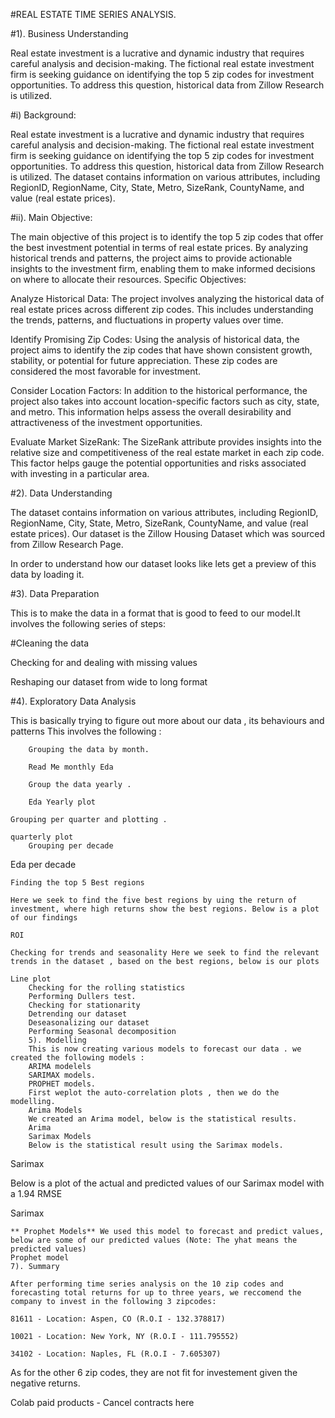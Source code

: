 #REAL ESTATE TIME SERIES ANALYSIS.

#1). Business Understanding

Real estate investment is a lucrative and dynamic industry that requires careful analysis and decision-making. The fictional real
estate investment firm is seeking guidance on identifying the top 5 zip codes for investment opportunities. To address this question, 
historical data from Zillow Research is utilized.

#i) Background:

Real estate investment is a lucrative and dynamic industry that requires careful analysis and decision-making. The fictional real estate
investment firm is seeking guidance on identifying the top 5 zip codes for investment opportunities. To address this question, historical 
data from Zillow Research is utilized. The dataset contains information on various attributes, including RegionID, RegionName, City, State,
Metro, SizeRank, CountyName, and value (real estate prices).

#ii). Main Objective:

The main objective of this project is to identify the top 5 zip codes that offer the best investment potential in terms of real estate prices.
By analyzing historical trends and patterns, the project aims to provide actionable insights to the investment firm, enabling them to make informed decisions on where to allocate their resources.
Specific Objectives:

Analyze Historical Data: The project involves analyzing the historical data of real estate prices across different zip codes. This includes understanding the trends, patterns, and fluctuations in property values over time.

Identify Promising Zip Codes: Using the analysis of historical data, the project aims to identify the zip codes that have shown consistent growth, stability, or potential for future appreciation. These zip codes are considered the most favorable for investment.

Consider Location Factors: In addition to the historical performance, the project also takes into account location-specific factors such as city, state, and metro. This information helps assess the overall desirability and attractiveness of the investment opportunities.

Evaluate Market SizeRank: The SizeRank attribute provides insights into the relative size and competitiveness of the real estate market in each zip code. This factor helps gauge the potential opportunities and risks associated with investing in a particular area.
    
#2). Data Understanding

The dataset contains information on various attributes, including RegionID, RegionName, City, State, Metro, SizeRank, CountyName, and value
(real estate prices). Our dataset is the Zillow Housing Dataset which was sourced from Zillow Research Page.

In order to understand how our dataset looks like lets get a preview of this data by loading it.

#3). Data Preparation

This is to make the data in a format that is good to feed to our model.It involves the following series of steps:

#Cleaning the data

Checking for and dealing with missing values

Reshaping our dataset from wide to long format
    
#4). Exploratory Data Analysis

This is basically trying to figure out more about our data , its behaviours and patterns This involves the following :

        Grouping the data by month.

        Read Me monthly Eda

        Group the data yearly .

        Eda Yearly plot

    Grouping per quarter and plotting .

    quarterly plot
        Grouping per decade

Eda per decade

    Finding the top 5 Best regions

    Here we seek to find the five best regions by uing the return of investment, where high returns show the best regions. Below is a plot of our findings

    ROI

    Checking for trends and seasonality Here we seek to find the relevant trends in the dataset , based on the best regions, below is our plots

    Line plot
        Checking for the rolling statistics
        Performing Dullers test.
        Checking for stationarity
        Detrending our dataset
        Deseasonalizing our dataset
        Performing Seasonal decomposition
        5). Modelling
        This is now creating various models to forecast our data . we created the following models :
        ARIMA modelels
        SARIMAX models.
        PROPHET models.
        First weplot the auto-correlation plots , then we do the modelling.
        Arima Models
        We created an Arima model, below is the statistical results.
        Arima
        Sarimax Models
        Below is the statistical result using the Sarimax models.

Sarimax

Below is a plot of the actual and predicted values of our Sarimax model with a 1.94 RMSE

Sarimax

    ** Prophet Models** We used this model to forecast and predict values, below are some of our predicted values (Note: The yhat means the predicted values)
    Prophet model
    7). Summary

    After performing time series analysis on the 10 zip codes and forecasting total returns for up to three years, we reccomend the company to invest in the following 3 zipcodes:

    81611 - Location: Aspen, CO (R.O.I - 132.378817)

    10021 - Location: New York, NY (R.O.I - 111.795552)

    34102 - Location: Naples, FL (R.O.I - 7.605307)

As for the other 6 zip codes, they are not fit for investement given the negative returns.


Colab paid products - Cancel contracts here
